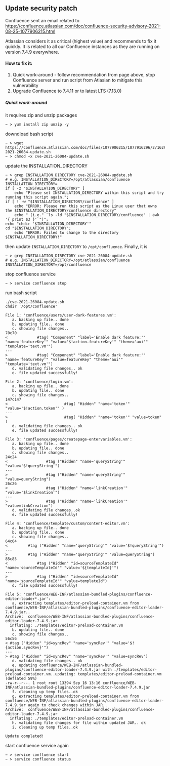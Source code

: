 ## Update security patch 
Confluence sent an email related to https://confluence.atlassian.com/doc/confluence-security-advisory-2021-08-25-1077906215.html 

Atlassian considers it as critical (highest value) and recommends to fix it quickly. It is related to all our Confluence instances as they are running on version 7.4.9 everywhere.

#### How to fix it:
1. Quick work-around - follow recommendation from page above, stop Confluence server and run script from Atlasian to mitigate this vulnerability
2. Upgrade Confluence to 7.4.11 or to latest LTS (7.13.0)

##### Quick work-around
it requires zip and unzip packages 
```
~ > yum install zip unzip -y
```

downdload bash script 
```
~ > wget https://confluence.atlassian.com/doc/files/1077906215/1077916296/2/1629936383093/cve-2021-26084-update.sh
~ > chmod +x cve-2021-26084-update.sh 
```

update the INSTALLATION_DIRECTORY 
```
~ > grep INSTALLATION_DIRECTORY cve-2021-26084-update.sh
# e.g. INSTALLATION_DIRECTORY=/opt/atlassian/confluence
INSTALLATION_DIRECTORY=
if [ -z "$INSTALLATION_DIRECTORY" ]
    echo "Please set INSTALLATION_DIRECTORY within this script and try running this script again.";
if [ ! -w "$INSTALLATION_DIRECTORY/confluence" ]
    echo "ERROR: Please run this script as the Linux user that owns the $INSTALLATION_DIRECTORY/confluence directory"
    echo " (i.e." `ls -ld "$INSTALLATION_DIRECTORY/confluence" | awk '{ print $3 }'`")";
echo "chdir '$INSTALLATION_DIRECTORY'"
cd "$INSTALLATION_DIRECTORY";
    echo "ERROR: Failed to change to the directory $INSTALLATION_DIRECTORY!"
```

then update `INSTALLATION_DIRECTORY` to `/opt/confluence`. Finally, it is 
```
~ > grep INSTALLATION_DIRECTORY cve-2021-26084-update.sh
# e.g. INSTALLATION_DIRECTORY=/opt/atlassian/confluence
INSTALLATION_DIRECTORY=/opt/confluence 
```

stop confluence service 
```
~ > service confluence stop 
```

run bash script
```
./cve-2021-26084-update.sh
chdir '/opt/confluence'

File 1: 'confluence/users/user-dark-features.vm':
   a. backing up file.. done
   b. updating file.. done
   c. showing file changes..
70c70
<             #tag( "Component" "label='Enable dark feature:'" "name='featureKey'" "value='$!action.featureKey'" "theme='aui'" "template='text.vm'")
---
>             #tag( "Component" "label='Enable dark feature:'" "name='featureKey'" "value=featureKey" "theme='aui'" "template='text.vm'")
   d. validating file changes.. ok
   e. file updated successfully!

File 2: 'confluence/login.vm':
   a. backing up file.. done
   b. updating file.. done
   c. showing file changes..
147c147
<                         #tag( "Hidden" "name='token'" "value='$!action.token'" )
---
>                         #tag( "Hidden" "name='token'" "value=token" )
   d. validating file changes.. ok
   e. file updated successfully!

File 3: 'confluence/pages/createpage-entervariables.vm':
   a. backing up file.. done
   b. updating file.. done
   c. showing file changes..
24c24
<                 #tag ("Hidden" "name='queryString'" "value='$!queryString'")
---
>                 #tag ("Hidden" "name='queryString'" "value=queryString")
26c26
<                 #tag ("Hidden" "name='linkCreation'" "value='$linkCreation'")
---
>                 #tag ("Hidden" "name='linkCreation'" "value=linkCreation")
   d. validating file changes..ok
   e. file updated successfully!

File 4: 'confluence/template/custom/content-editor.vm':
   a. backing up file.. done
   b. updating file.. done
   c. showing file changes..
64c64
<         #tag ("Hidden" "name='queryString'" "value='$!queryString'")
---
>         #tag ("Hidden" "name='queryString'" "value=queryString")
85c85
<             #tag ("Hidden" "id=sourceTemplateId" "name='sourceTemplateId'" "value='${templateId}'")
---
>             #tag ("Hidden" "id=sourceTemplateId" "name='sourceTemplateId'" "value=templateId")
   d. file updated successfully!

File 5: 'confluence/WEB-INF/atlassian-bundled-plugins/confluence-editor-loader*.jar':
   a. extracting templates/editor-preload-container.vm from confluence/WEB-INF/atlassian-bundled-plugins/confluence-editor-loader-7.4.9.jar..
Archive:  confluence/WEB-INF/atlassian-bundled-plugins/confluence-editor-loader-7.4.9.jar
  inflating: ./templates/editor-preload-container.vm
   b. updating file.. done
   c. showing file changes..
56c56
< #tag ("Hidden" "id=syncRev" "name='syncRev'" "value='$!{action.syncRev}'")
---
> #tag ("Hidden" "id=syncRev" "name='syncRev'" "value=syncRev")
   d. validating file changes.. ok
   e. updating confluence/WEB-INF/atlassian-bundled-plugins/confluence-editor-loader-7.4.9.jar with ./templates/editor-preload-container.vm..updating: templates/editor-preload-container.vm (deflated 59%)
-rw-r--r--. 1 root root 13394 Sep 16 13:16 confluence/WEB-INF/atlassian-bundled-plugins/confluence-editor-loader-7.4.9.jar
   f. cleaning up temp files..ok
   g. extracting templates/editor-preload-container.vm from confluence/WEB-INF/atlassian-bundled-plugins/confluence-editor-loader-7.4.9.jar again to check changes within JAR..
Archive:  confluence/WEB-INF/atlassian-bundled-plugins/confluence-editor-loader-7.4.9.jar
  inflating: ./templates/editor-preload-container.vm
   h. validating file changes for file within updated JAR.. ok
   i. cleaning up temp files..ok

Update completed!
``` 

start confluence service again 
```
~ > service confluence start
~ > service confluence status 
```

